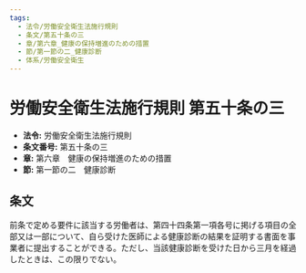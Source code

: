 ```yaml
---
tags:
  - 法令/労働安全衛生法施行規則
  - 条文/第五十条の三
  - 章/第六章_健康の保持増進のための措置
  - 節/第一節の二_健康診断
  - 体系/労働安全衛生
---
```

# 労働安全衛生法施行規則 第五十条の三

- **法令:** 労働安全衛生法施行規則
- **条文番号:** 第五十条の三
- **章:** 第六章　健康の保持増進のための措置
- **節:** 第一節の二　健康診断

## 条文
前条で定める要件に該当する労働者は、第四十四条第一項各号に掲げる項目の全部又は一部について、自ら受けた医師による健康診断の結果を証明する書面を事業者に提出することができる。ただし、当該健康診断を受けた日から三月を経過したときは、この限りでない。

